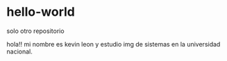 # hello-world
solo otro repositorio

hola!!
 mi nombre es kevin leon y estudio img de sistemas en la universidad nacional.
